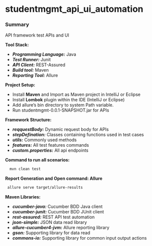 # studentmgmt_api_ui_automation

### Summary
API framework test APIs and UI

**Tool Stack:**
- **_Programming Language:_** Java
- **_Test Runner:_** Junit
- **_API Client:_** REST-Assured
- **_Build tool:_** Maven
- **_Reporting Tool:_** Allure

**Project Setup:**
- Install **Maven** and Import as Maven project in IntelliJ or Eclipse
- Install **Lombok** plugin within the IDE (IntelliJ or Eclipse)
- Add allure’s bin directory to system Path variable.
- Run studentmgmt-0.0.1-SNAPSHOT.jar for APIs

**Framework Structure:**
- **_reqquestBody:_** Dynamic request body for APIs
- **_stepDefination:_** Classes containing functions used in test cases
- **_utils:_**  Commonly used methods
- **_features:_** All test features commands
- **_custom.properties:_** All api endpoints

**Command to run all scenarios:**
   ```bash
     mvn clean test
   ```

**Report Generation and Open command: Allure**
   ```bash
    allure serve target/allure-results
   ```


**Maven Libraries:**
- **_cucumber-java:_** Cucumber BDD Java client
- **_cucumber-junit:_** Cucumber BDD JUnit client
- **_rest-assured:_** REST API test automation
- **_json-simple:_**  JSON data read library
- **_allure-cucumber4-jvm:_** Allure reporting library
- **_gson:_** Supporting library for data read
- **_commons-io:_**  Supporting library for common input output actions

